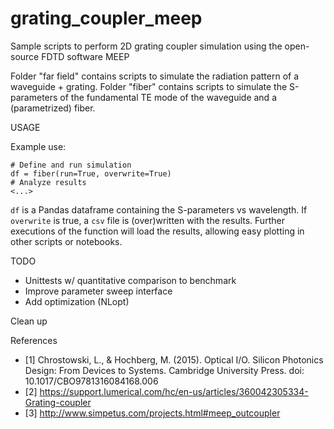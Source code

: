 # grating_coupler_meep

Sample scripts to perform 2D grating coupler simulation using the open-source FDTD software MEEP

Folder "far field" contains scripts to simulate the radiation pattern of a waveguide + grating.
Folder "fiber" contains scripts to simulate the S-parameters of the fundamental TE mode of the waveguide and a (parametrized) fiber.

USAGE

Example use:
```
# Define and run simulation
df = fiber(run=True, overwrite=True)
# Analyze results
<...>
```
`df` is a Pandas dataframe containing the S-parameters vs wavelength. If `overwrite` is true, a `csv` file is (over)written with the results. Further executions of the function will load the results, allowing easy plotting in other scripts or notebooks.

TODO

* Unittests w/ quantitative comparison to benchmark
* Improve parameter sweep interface
* Add optimization (NLopt)

Clean up

References

- [1] Chrostowski, L., & Hochberg, M. (2015). Optical I/O. Silicon Photonics Design: From Devices to Systems. Cambridge University Press. doi: 10.1017/CBO9781316084168.006
- [2] https://support.lumerical.com/hc/en-us/articles/360042305334-Grating-coupler
- [3] http://www.simpetus.com/projects.html#meep_outcoupler
